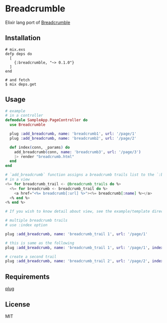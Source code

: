 # Breadcrumble

Elixir lang port of [Breadcrumble](https://github.com/ma2gedev/breadcrumble)

## Installation

```
# mix.exs
defp deps do
  [
    {:breadcrumble, "~> 0.1.0"}
  ]
end

# and fetch
$ mix deps.get
```

## Usage

```elixir
# example
# in a controller
defmodule SampleApp.PageController do
  use Breadcrumble

  plug :add_breadcrumb, name: 'breadcrumb1', url: '/page/1'
  plug :add_breadcrumb, name: 'breadcrumb2', url: '/page/2'

  def index(conn, _params) do
    add_breadcrumb(conn, name: 'breadcrumb3', url: '/page/3')
    |> render "breadcrumb.html"
  end
end

# `add_breadcrumb` function assigns a breadcrumb trails list to the `:breadcrumb_trails` key in the connection
# in a view
<%= for breadcrumb_trail <- @breadcrumb_trails do %>
  <%= for breadcrumb <- breadcrumb_trail do %>
    <a href="<%= breadcrumb[:url] %>"><%= breadcrumb[:name] %></a>
  <% end %>
<% end %>

# If you wish to know detail about view, see the example/template directory
```

```elixir
# multiple breadcrumb trails
# use :index option

plug :add_breadcrumb, name: 'breadcrumb_trail 1', url: '/page/1'

# this is same as the following
plug :add_breadcrumb, name: 'breadcrumb_trail 1', url: '/page/1', index: 1

# create a second trail
plug :add_breadcrumb, name: 'breadcrumb_trail 2', url: '/page/2', index: 2
```

## Requirements

[plug](https://github.com/elixir-lang/plug)

## License

MIT

